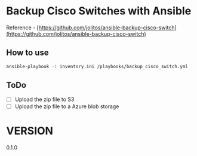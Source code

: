 # Backup Cisco Switches with Ansible

Reference - [https://github.com/jolitos/ansible-backup-cisco-switch](https://github.com/jolitos/ansible-backup-cisco-switch)

## How to use

```bash
ansible-playbook -i inventory.ini /playbooks/backup_cisco_switch.yml
```

## ToDo

- [ ] Upload the zip file to S3
- [ ] Upload the zip file to a Azure blob storage

# VERSION
0.1.0

